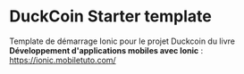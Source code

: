 # DuckCoin Starter template

Template de démarrage Ionic pour le projet Duckcoin du livre **Développement d'applications mobiles avec Ionic** : https://ionic.mobiletuto.com/

